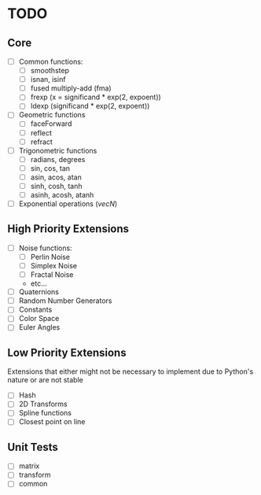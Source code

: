 # TODO

## Core
- [ ] Common functions:
    - [ ] smoothstep
    - [ ] isnan, isinf
    - [ ] fused multiply-add (fma)
    - [ ] frexp (x = significand * exp(2, expoent))
    - [ ] ldexp (significand * exp(2, expoent))
- [ ] Geometric functions
    - [ ] faceForward
    - [ ] reflect
    - [ ] refract
- [ ] Trigonometric functions
    - [ ] radians, degrees
    - [ ] sin, cos, tan
    - [ ] asin, acos, atan
    - [ ] sinh, cosh, tanh
    - [ ] asinh, acosh, atanh
- [ ] Exponential operations (_vecN_)

## High Priority Extensions
- [ ] Noise functions:
    - [ ] Perlin Noise
    - [ ] Simplex Noise
    - [ ] Fractal Noise
    - etc...
- [ ] Quaternions
- [ ] Random Number Generators
- [ ] Constants
- [ ] Color Space
- [ ] Euler Angles

## Low Priority Extensions
Extensions that either might not be necessary to implement due to Python's nature or are not stable

- [ ] Hash
- [ ] 2D Transforms
- [ ] Spline functions
- [ ] Closest point on line

## Unit Tests
- [ ] matrix
- [ ] transform
- [ ] common